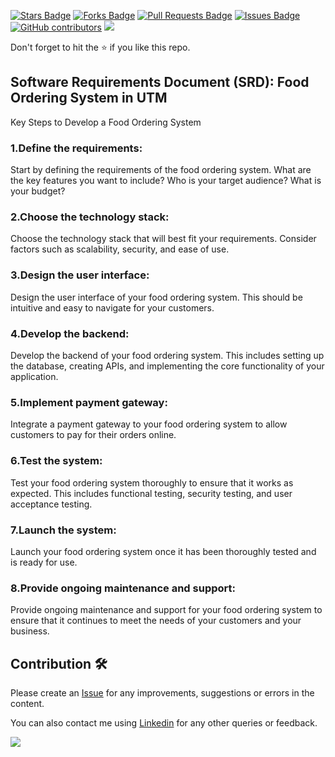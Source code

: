 <a href="https://github.com/drshahizan/software-engineering/stargazers"><img src="https://img.shields.io/github/stars/drshahizan/software-engineering" alt="Stars Badge"/></a>
<a href="https://github.com/drshahizan/software-engineering/network/members"><img src="https://img.shields.io/github/forks/drshahizan/software-engineering" alt="Forks Badge"/></a>
<a href="https://github.com/drshahizan/software-engineering/pulls"><img src="https://img.shields.io/github/issues-pr/drshahizan/software-engineering" alt="Pull Requests Badge"/></a>
<a href="https://github.com/drshahizan/software-engineering"><img src="https://img.shields.io/github/issues/drshahizan/software-engineering" alt="Issues Badge"/></a>
<a href="https://github.com/drshahizan/software-engineering/graphs/contributors"><img alt="GitHub contributors" src="https://img.shields.io/github/contributors/drshahizan/software-engineering?color=2b9348"></a>
![](https://visitor-badge.glitch.me/badge?page_id=drshahizan/software-engineering)

Don't forget to hit the :star: if you like this repo.

## Software Requirements Document (SRD): Food Ordering System in UTM


Key Steps to Develop a Food Ordering System

### 1.Define the requirements: 
Start by defining the requirements of the food ordering system. What are the key features you want to include? Who is your target audience? What is your budget?

### 2.Choose the technology stack: 
Choose the technology stack that will best fit your requirements. Consider factors such as scalability, security, and ease of use.

### 3.Design the user interface: 
Design the user interface of your food ordering system. This should be intuitive and easy to navigate for your customers.

### 4.Develop the backend: 
Develop the backend of your food ordering system. This includes setting up the database, creating APIs, and implementing the core functionality of your application.

### 5.Implement payment gateway: 
Integrate a payment gateway to your food ordering system to allow customers to pay for their orders online.

### 6.Test the system: 
Test your food ordering system thoroughly to ensure that it works as expected. This includes functional testing, security testing, and user acceptance testing.

### 7.Launch the system: 
Launch your food ordering system once it has been thoroughly tested and is ready for use.

### 8.Provide ongoing maintenance and support: 
Provide ongoing maintenance and support for your food ordering system to ensure that it continues to meet the needs of your customers and your business.


## Contribution 🛠️
Please create an [Issue](https://github.com/drshahizan/software-engineering/issues) for any improvements, suggestions or errors in the content.

You can also contact me using [Linkedin](https://www.linkedin.com/in/drshahizan/) for any other queries or feedback.

![](https://visitor-badge.glitch.me/badge?page_id=drshahizan)



